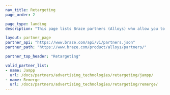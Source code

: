 ```yaml
---
nav_title: Retargeting
page_order: 2

page_type: landing
description: "This page lists Braze partners (Alloys) who allow you to retarget messaging based on knowledge from these partners."

layout: partner_page
partner_api: "https://www.braze.com/api/v1/partners.json"
partner_path: "https://www.braze.com/product/alloys/partners/"

partner_top_header: "Retargeting"

valid_partner_list:
- name: Jampp
  url: /docs/partners/advertising_technologies/retargeting/jampp/
- name: Remerge
  url: /docs/partners/advertising_technologies/retargeting/remerge/
---
```

